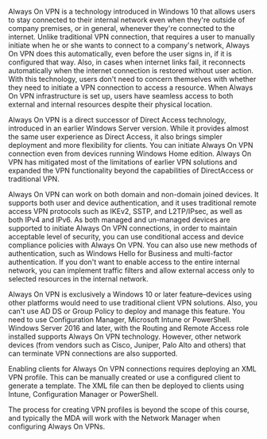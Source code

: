 Always On VPN is a technology introduced in Windows 10 that allows users to stay connected to their internal network even when they're outside of company premises, or in general, whenever they're connected to the internet. Unlike traditional VPN connection, that requires a user to manually initiate when he or she wants to connect to a company's network, Always On VPN does this automatically, even before the user signs in, if it is configured that way. Also, in cases when internet links fail, it reconnects automatically when the internet connection is restored without user action. With this technology, users don't need to concern themselves with whether they need to initiate a VPN connection to access a resource. When Always On VPN infrastructure is set up, users have seamless access to both external and internal resources despite their physical location.

Always On VPN is a direct successor of Direct Access technology, introduced in an earlier Windows Server version. While it provides almost the same user experience as Direct Access, it also brings simpler deployment and more flexibility for clients. You can initiate Always On VPN connection even from devices running Windows Home edition. Always On VPN has mitigated most of the limitations of earlier VPN solutions and expanded the VPN functionality beyond the capabilities of DirectAccess or traditional VPN.

Always On VPN can work on both domain and non-domain joined devices. It supports both user and device authentication, and it uses traditional remote access VPN protocols such as IKEv2, SSTP, and L2TP/IPsec, as well as both IPv4 and IPv6. As both managed and un-managed devices are supported to initiate Always On VPN connections, in order to maintain acceptable level of security, you can use conditional access and device compliance policies with Always On VPN. You can also use new methods of authentication, such as Windows Hello for Business and multi-factor authentication. If you don't want to enable access to the entire internal network, you can implement traffic filters and allow external access only to selected resources in the internal network.

Always On VPN is exclusively a Windows 10 or later feature–devices using other platforms would need to use traditional client VPN solutions. Also, you can't use AD DS or Group Policy to deploy and manage this feature. You need to use Configuration Manager, Microsoft Intune or PowerShell. Windows Server 2016 and later, with the Routing and Remote Access role installed supports Always On VPN technology. However, other network devices (from vendors such as Cisco, Juniper, Palo Alto and others) that can terminate VPN connections are also supported.

Enabling clients for Always On VPN connections requires deploying an XML VPN profile. This can be manually created or use a configured client to generate a template. The XML file can then be deployed to clients using Intune, Configuration Manager or PowerShell.

The process for creating VPN profiles is beyond the scope of this course, and typically the MDA will work with the Network Manager when configuring Always On VPNs.
